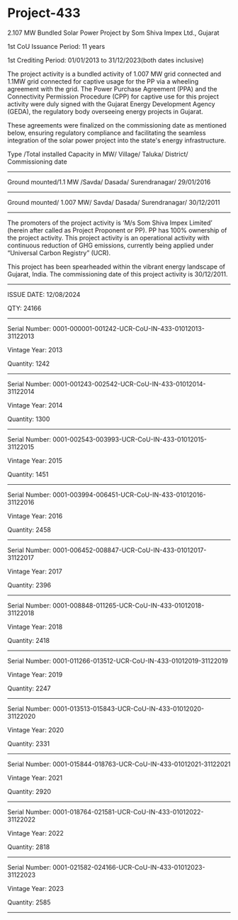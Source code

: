 # Project-433
2.107 MW Bundled Solar Power Project by Som Shiva Impex Ltd., Gujarat

1st CoU Issuance Period: 11 years

1st Crediting Period: 01/01/2013 to 31/12/2023(both dates inclusive)

The project activity is a bundled activity of 1.007 MW grid connected and 1.1MW grid
connected for captive usage for the PP via a wheeling agreement with the grid. The
Power Purchase Agreement (PPA) and the Connectivity Permission Procedure (CPP) for
captive use for this project activity were duly signed with the Gujarat Energy Development
Agency (GEDA), the regulatory body overseeing energy projects in Gujarat. 

These agreements were finalized on the commissioning date as mentioned below, ensuring
regulatory compliance and facilitating the seamless integration of the solar power project
into the state's energy infrastructure.

Type /Total installed Capacity in MW/ Village/  Taluka/  District/ Commissioning date
_________________
Ground mounted/1.1 MW /Savda/ Dasada/ Surendranagar/ 29/01/2016
_________________
Ground mounted/ 1.007 MW/ Savda/ Dasada/ Surendranagar/ 30/12/2011
_____________________
The promoters of the project activity is ‘M/s Som Shiva Impex Limited’ (herein after called
as Project Proponent or PP). PP has 100% ownership of the project activity. This project
activity is an operational activity with continuous reduction of GHG emissions, currently
being applied under “Universal Carbon Registry” (UCR). 

This project has been spearheaded within the vibrant energy landscape of Gujarat, India. The commissioning
date of this project activity is 30/12/2011.
_________________
ISSUE DATE: 12/08/2024

QTY: 24166
_____________
Serial Number: 0001-000001-001242-UCR-CoU-IN-433-01012013-31122013

Vintage Year: 2013

Quantity: 1242
______________
Serial Number: 0001-001243-002542-UCR-CoU-IN-433-01012014-31122014

Vintage Year: 2014

Quantity: 1300
_____________
Serial Number: 0001-002543-003993-UCR-CoU-IN-433-01012015-31122015

Vintage Year: 2015

Quantity: 1451
______________
Serial Number: 0001-003994-006451-UCR-CoU-IN-433-01012016-31122016

Vintage Year: 2016

Quantity: 2458
______________
Serial Number: 0001-006452-008847-UCR-CoU-IN-433-01012017-31122017

Vintage Year: 2017

Quantity: 2396
___________
Serial Number: 0001-008848-011265-UCR-CoU-IN-433-01012018-31122018

Vintage Year: 2018

Quantity: 2418
___________
Serial Number: 0001-011266-013512-UCR-CoU-IN-433-01012019-31122019

Vintage Year: 2019

Quantity: 2247
_____________
Serial Number: 0001-013513-015843-UCR-CoU-IN-433-01012020-31122020

Vintage Year: 2020

Quantity: 2331
_____________
Serial Number: 0001-015844-018763-UCR-CoU-IN-433-01012021-31122021

Vintage Year: 2021

Quantity: 2920
____________
Serial Number: 0001-018764-021581-UCR-CoU-IN-433-01012022-31122022

Vintage Year: 2022

Quantity: 2818
____________
Serial Number: 0001-021582-024166-UCR-CoU-IN-433-01012023-31122023

Vintage Year: 2023

Quantity: 2585
_______________

